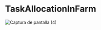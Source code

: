 # TaskAllocationInFarm
![Captura de pantalla (4)](https://user-images.githubusercontent.com/45000161/227600211-b7326604-03be-456d-bba5-000a0ecf4741.png)
